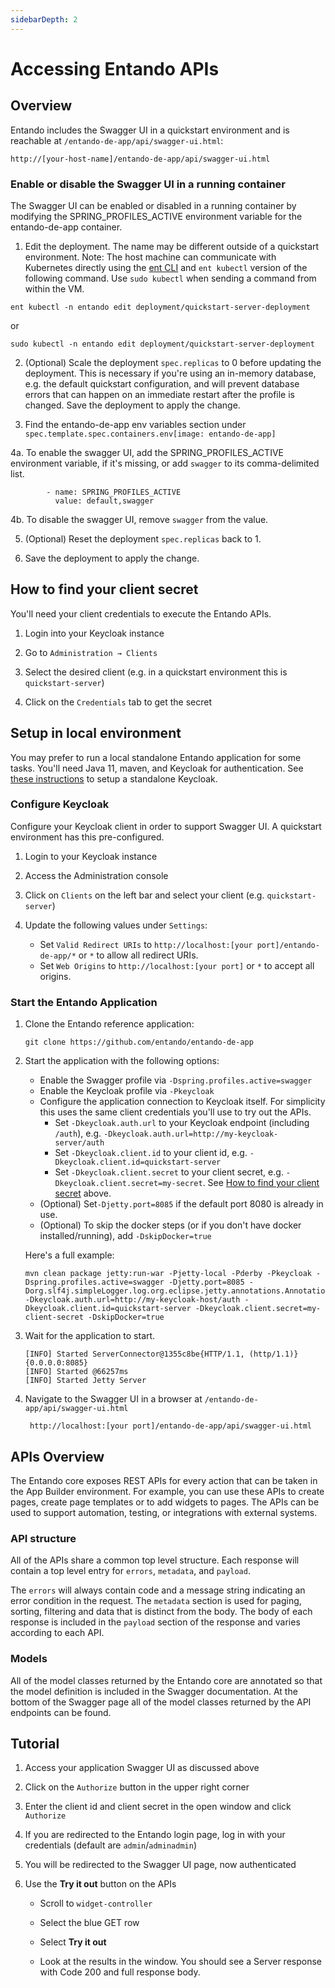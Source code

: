 ```yaml
---
sidebarDepth: 2
---
```

# Accessing Entando APIs

## Overview

Entando includes the Swagger UI in a quickstart environment and is reachable at `/entando-de-app/api/swagger-ui.html`:

    http://[your-host-name]/entando-de-app/api/swagger-ui.html

### Enable or disable the Swagger UI in a running container

The Swagger UI can be enabled or disabled in a running container by modifying the SPRING_PROFILES_ACTIVE environment variable for the entando-de-app container. 

1. Edit the deployment. The name may be different outside of a quickstart environment. Note: The host machine can communicate with Kubernetes directly using the [ent CLI](../getting-started/entando-cli.md) and `ent kubectl` version of the following command. Use `sudo kubectl` when sending a command from within the VM.
```
ent kubectl -n entando edit deployment/quickstart-server-deployment
```
or
```
sudo kubectl -n entando edit deployment/quickstart-server-deployment
```

2. (Optional) Scale the deployment `spec.replicas` to 0 before updating the deployment. This is necessary if you're using an in-memory database, e.g. the default quickstart configuration, and will prevent database errors that can happen on an immediate restart after the profile is changed. Save the deployment to apply the change. 

3. Find the entando-de-app env variables section under `spec.template.spec.containers.env[image: entando-de-app]`

4a. To enable the swagger UI, add the SPRING_PROFILES_ACTIVE environment variable, if it's missing, or add `swagger` to its comma-delimited list.

```
        - name: SPRING_PROFILES_ACTIVE
          value: default,swagger
```
4b. To disable the swagger UI, remove `swagger` from the value.

5. (Optional) Reset the deployment `spec.replicas` back to 1.

6. Save the deployment to apply the change. 

## How to find your client secret
You'll need your client credentials to execute the Entando APIs. 

1. Login into your Keycloak instance

2. Go to `Administration → Clients`

3. Select the desired client (e.g. in a quickstart environment this is `quickstart-server`)

4. Click on the `Credentials` tab to get the secret 

## Setup in local environment

You may prefer to run a local standalone Entando application for some tasks. You'll need Java 11, maven, and Keycloak for authentication. See [these instructions](https://github.com/entando/app-builder/blob/master/with-keycloak.md) to setup a standalone Keycloak.

### Configure Keycloak

Configure your Keycloak client in order to support Swagger UI. A quickstart environment has this pre-configured.

1. Login to your Keycloak instance

2. Access the Administration console

3. Click on `Clients` on the left bar and select your client (e.g. `quickstart-server`)

4. Update the following values under `Settings`:
    - Set `Valid Redirect URIs` to `http://localhost:[your port]/entando-de-app/*` or `*` to allow all redirect URIs.
    - Set `Web Origins` to `http://localhost:[your port]` or `*` to accept all origins.

### Start the Entando Application

1.  Clone the Entando reference application:

        git clone https://github.com/entando/entando-de-app

2.  Start the application with the following options: 
    
    - Enable the Swagger profile via `-Dspring.profiles.active=swagger`
    - Enable the Keycloak profile via `-Pkeycloak`
    - Configure the application connection to Keycloak itself. For simplicity this uses the same client credentials you'll use to try out the APIs.
       - Set `-Dkeycloak.auth.url` to your Keycloak endpoint (including `/auth`), e.g. `-Dkeycloak.auth.url=http://my-keycloak-server/auth`   
       - Set `-Dkeycloak.client.id` to your client id, e.g. `-Dkeycloak.client.id=quickstart-server`
       - Set `-Dkeycloak.client.secret` to your client secret, e.g. `-Dkeycloak.client.secret=my-secret`. See [How to find your client secret](#how-to-find-your-client-secret) above.
    - (Optional) Set`-Djetty.port=8085` if the default port 8080 is already in use. 
    - (Optional) To skip the docker steps (or if you don't have docker installed/running), add `-DskipDocker=true`
    
    Here's a full example:
    
        mvn clean package jetty:run-war -Pjetty-local -Pderby -Pkeycloak -Dspring.profiles.active=swagger -Djetty.port=8085 -Dorg.slf4j.simpleLogger.log.org.eclipse.jetty.annotations.AnnotationParser=error -Dkeycloak.auth.url=http://my-keycloak-host/auth -Dkeycloak.client.id=quickstart-server -Dkeycloak.client.secret=my-client-secret -DskipDocker=true

3.  Wait for the application to start.

        [INFO] Started ServerConnector@1355c8be{HTTP/1.1, (http/1.1)}{0.0.0.0:8085}
        [INFO] Started @66257ms
        [INFO] Started Jetty Server

4. Navigate to the Swagger UI in a browser at `/entando-de-app/api/swagger-ui.html`

        http://localhost:[your port]/entando-de-app/api/swagger-ui.html
    

## APIs Overview

The Entando core exposes REST APIs for every action that can be taken in
the App Builder environment. For example, you can use
these APIs to create pages, create page templates or to add widgets to
pages. The APIs can be used to support automation, testing, or
integrations with external systems.

### API structure

All of the APIs share a common top level structure. Each response will
contain a top level entry for `errors`, `metadata`, and `payload`.

The `errors` will always contain code and a message string indicating an
error condition in the request. The `metadata` section is used for
paging, sorting, filtering and data that is distinct from the body. The
body of each response is included in the `payload` section of the
response and varies according to each API.

### Models

All of the model classes returned by the Entando core are annotated so that the model definition is included in the Swagger documentation. At the bottom of the Swagger page all of the model classes returned by the API endpoints can be found.

## Tutorial

1. Access your application Swagger UI as discussed above

2. Click on the `Authorize` button in the upper right corner

3. Enter the client id and client secret in the open window and click `Authorize`

4. If you are redirected to the Entando login page, log in with your credentials (default are `admin`/`adminadmin`)

5. You will be redirected to the Swagger UI page, now authenticated

6. Use the **Try it out** button on the APIs

    -   Scroll to `widget-controller`

    -   Select the blue GET row

    -   Select **Try it out**

    -   Look at the results in the window. You should see a Server response with Code 200 and full response body.